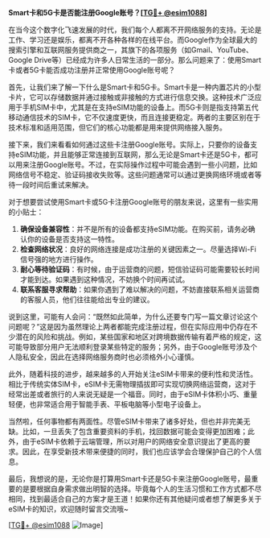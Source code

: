**Smart卡和5G卡是否能注册Google账号？[[TG💪+ @esim1088](https://t.me/s/esim1088)]**

在当今这个数字化飞速发展的时代，我们每个人都离不开网络服务的支持。无论是工作、学习还是娱乐，都离不开各种各样的在线平台。而Google作为全球最大的搜索引擎和互联网服务提供商之一，其旗下的各项服务（如Gmail、YouTube、Google Drive等）已经成为许多人日常生活的一部分。那么问题来了：使用Smart卡或者5G卡能否成功注册并正常使用Google账号呢？

首先，让我们来了解一下什么是Smart卡和5G卡。Smart卡是一种内置芯片的小型卡片，它可以存储数据并通过接触或非接触的方式进行信息交换。这种技术广泛应用于手机SIM卡中，尤其是在支持eSIM功能的设备上。而5G卡则是指支持第五代移动通信技术的SIM卡，它不仅速度更快，而且连接更稳定。两者的主要区别在于技术标准和适用范围，但它们的核心功能都是用来提供网络接入服务。

接下来，我们来看看如何通过这些卡注册Google账号。实际上，只要你的设备支持eSIM功能，并且能够正常连接到互联网，那么无论是Smart卡还是5G卡，都可以用来注册Google账号。不过，在实际操作过程中可能会遇到一些小问题，比如网络信号不稳定、验证码接收失败等。这些问题通常可以通过更换网络环境或者等待一段时间后重试来解决。

对于想要尝试使用Smart卡或5G卡注册Google账号的朋友来说，这里有一些实用的小贴士：

1. **确保设备兼容性**：并不是所有的设备都支持eSIM功能。在购买前，请务必确认你的设备是否支持这一特性。
2. **检查网络状况**：良好的网络连接是成功注册的关键因素之一。尽量选择Wi-Fi信号强的地方进行操作。
3. **耐心等待验证码**：有时候，由于运营商的问题，短信验证码可能需要较长时间才能到达。如果遇到这种情况，不妨换个时间再试试。
4. **联系客服寻求帮助**：如果你遇到了难以解决的问题，不妨直接联系相关运营商的客服人员，他们往往能给出专业的建议。

说到这里，可能有人会问：“既然如此简单，为什么还要专门写一篇文章讨论这个问题呢？”这是因为虽然理论上两者都能完成注册过程，但在实际应用中仍存在不少潜在的风险和挑战。例如，某些国家和地区对跨境数据传输有着严格的规定，这可能导致部分用户无法顺利登录某些特定的服务；另外，由于Google账号涉及个人隐私安全，因此在选择网络服务商时也必须格外小心谨慎。

此外，随着科技的进步，越来越多的人开始关注eSIM卡带来的便利性和灵活性。相比于传统实体SIM卡，eSIM卡无需物理插拔即可实现切换网络运营商，这对于经常出差或者旅行的人来说无疑是一个福音。同时，由于eSIM卡体积小巧、重量轻便，也非常适合用于智能手表、平板电脑等小型电子设备上。

当然啦，任何事物都有两面性。尽管eSIM卡带来了诸多好处，但也并非完美无缺。比如，一旦丢失了包含重要资料的手机，找回数据可能会变得更加困难；此外，由于eSIM卡依赖于云端管理，所以对用户的网络安全意识提出了更高的要求。因此，在享受新技术带来便捷的同时，我们也应该学会合理保护自己的个人信息。

最后，我想说的是，无论你是打算用Smart卡还是5G卡来注册Google账号，最重要的是要根据自身需求做出明智的选择。毕竟每个人的生活习惯和工作方式都不尽相同，找到最适合自己的方案才是王道！如果你还有其他疑问或者想了解更多关于eSIM卡的知识，欢迎随时留言交流哦~

[[TG💪+ @esim1088](https://t.me/s/esim1088) ![Image](https://i.postimg.cc/4NQfJmqS/Snipaste-2025-05-13-00-14-12.png)]